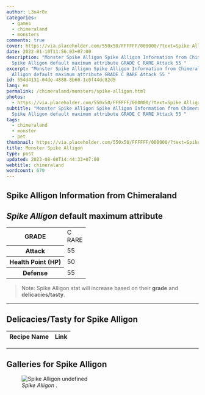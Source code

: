 ```yaml
---
author: L3n4r0x
categories:
  - games
  - chimeraland
  - monsters
comments: true
cover: https://via.placeholder.com/550x50/FFFFFF/000000/?text=Spike Alligon
date: 2022-01-10T11:56:03+07:00
description: "Monster Spike Alligon Spike Alligon Information from Chimeraland
  Spike Alligon default maximum attribute GRADE C RARE Attack 55 "
excerpt: "Monster Spike Alligon Spike Alligon Information from Chimeraland Spike
  Alligon default maximum attribute GRADE C RARE Attack 55 "
id: 554d4131-04de-4888-8b60-1c0f44dc82d5
lang: en
permalink: /chimeraland/monsters/spike-alligon.html
photos:
  - https://via.placeholder.com/550x50/FFFFFF/000000/?text=Spike Alligon
subtitle: "Monster Spike Alligon Spike Alligon Information from Chimeraland
  Spike Alligon default maximum attribute GRADE C RARE Attack 55 "
tags:
  - chimeraland
  - monster
  - pet
thumbnail: https://via.placeholder.com/550x50/FFFFFF/000000/?text=Spike Alligon
title: Monster Spike Alligon
type: post
updated: 2023-08-08T14:44:33+07:00
webtitle: chimeraland
wordcount: 670
---
```


<link
  rel="stylesheet"
  href="https://rawcdn.githack.com/dimaslanjaka/Web-Manajemen/870a349/css/bootstrap-5-3-0-alpha3-wrapper.css"
/>
<section id="bootstrap-wrapper">
  <div data-bs-theme="dark">
    <h2>Spike Alligon Information from Chimeraland</h2>
    <h2 id="attribute"><i>Spike Alligon</i> default maximum attribute</h2>
    <div class="row">
      <div class="col mb-2">
        <div class="card">
          <div class="card-body">
            <table>
              <tr>
                <th>GRADE</th>
                <td>C <br /><span class="text-primary">RARE</span></td>
              </tr>
              <tr>
                <th>Attack</th>
                <td>55</td>
              </tr>
              <tr>
                <th>Health Point (HP)</th>
                <td>50</td>
              </tr>
              <tr>
                <th>Defense</th>
                <td>55</td>
              </tr>
            </table>
          </div>
        </div>
      </div>
    </div>
    <blockquote class="bd-callout bd-callout-warning">
      Note: Spike Alligon stat will increase based on their <b>grade</b> and
      <b>delicacies/tasty</b>.
    </blockquote>
    <hr />
    <h2 id="delicacies">Delicacies/Tasty for Spike Alligon</h2>
    <div class="card">
      <div class="card-body">
        <div class="table-responsive">
          <table class="table table-striped">
            <thead>
              <tr>
                <th>Recipe Name</th>
                <th>Link</th>
              </tr>
            </thead>
            <tbody></tbody>
          </table>
        </div>
      </div>
    </div>
    <hr />
    <div id="gallery">
      <h2>Galleries for Spike Alligon</h2>
      <div class="row">
        <div class="col-lg-6 col-12">
          <figure>
            <img
              src="https://www.webmanajemen.com/undefined"
              alt="Spike Alligon undefined"
            />
            <figcaption style="word-wrap: break-word">
              <i>Spike Alligon</i> .
            </figcaption>
          </figure>
        </div>
      </div>
    </div>
  </div>
</section>